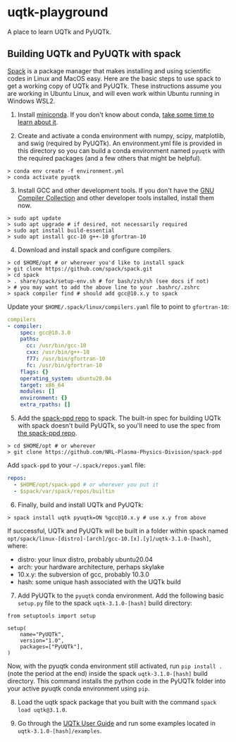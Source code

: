 # uqtk-playground
A place to learn UQTk and PyUQTk.

## Building UQTk and PyUQTk with spack

[Spack](https://spack.io/) is a package manager that makes installing and using scientific
codes in Linux and MacOS easy. Here are the basic steps to use spack to get a working
copy of UQTk and PyUQTk. These instructions assume you are working in Ubuntu Linux, and
will even work within Ubuntu running in Windows WSL2.

1. Install [miniconda](https://conda.io/projects/conda/en/latest/user-guide/install/linux.html). 
If you don't know about conda, [take some time to learn about it](https://docs.conda.io/projects/conda/en/latest/user-guide/tasks/manage-environments.html).

2. Create and activate a conda environment with numpy, 
scipy, matplotlib, and swig (required by PyUQTk). An
environment.yml file is provided in this directory so you can
build a conda environment named `pyuqtk` with the required
packages (and a few others that might be helpful).
```console
> conda env create -f environment.yml
> conda activate pyuqtk
```

3. Install GCC and other development tools. If you don't have the [GNU Compiler Collection](https://gcc.gnu.org/) and other developer tools installed, install them now.
```console
> sudo apt update
> sudo apt upgrade # if desired, not necessarily required
> sudo apt install build-essential
> sudo apt install gcc-10 g++-10 gfortran-10
```

4. Download and install spack and configure compilers. 
```console
> cd $HOME/opt # or wherever you'd like to install spack
> git clone https://github.com/spack/spack.git
> cd spack
> . share/spack/setup-env.sh # for bash/zsh/sh (see docs if not)
> # you may want to add the above line to your .bashrc/.zshrc
> spack compiler find # should add gcc@10.x.y to spack
```

Update your `$HOME/.spack/linux/compilers.yaml` file to point to `gfortran-10`:

```yaml
compilers
- compiler:
    spec: gcc@10.3.0
    paths:
      cc: /usr/bin/gcc-10
      cxx: /usr/bin/g++-10
      f77: /usr/bin/gfortran-10
      fc: /usr/bin/gfortran-10
    flags: {}
    operating_system: ubuntu20.04
    target: x86_64
    modules: []
    environment: {}
    extra_rpaths: []
```

5. Add the [spack-ppd repo](https://github.com/NRL-Plasma-Physics-Division/spack-ppd) to spack.
The built-in spec for building UQTk with spack doesn't build 
PyUQTk, so you'll need to use the spec 
from [the spack-ppd repo](https://github.com/NRL-Plasma-Physics-Division/spack-ppd).

```console
> cd $HOME/opt # or wherever
> git clone https://github.com/NRL-Plasma-Physics-Division/spack-ppd
```
Add `spack-ppd` to your `~/.spack/repos.yaml` file:
```yaml
repos:
  - $HOME/opt/spack-ppd # or wherever you put it
  - $spack/var/spack/repos/builtin
```

6. Finally, build and install UQTk and PyUQTk:

```console
> spack install uqtk pyuqtk=ON %gcc@10.x.y # use x.y from above
``` 

If successful, UQTk and PyUQTk will be built in a folder within spack named `opt/spack/linux-[distro]-[arch]/gcc-10.[x].[y]/uqtk-3.1.0-[hash]`, where:
- distro: your linux distro, probably ubuntu20.04
- arch: your hardware architecture, perhaps skylake
- 10.x.y: the subversion of gcc, probably 10.3.0
- hash: some unique hash associated with the UQTk build

7. Add PyUQTk to the `pyuqtk` conda environment. 
Add the following basic `setup.py` file to the spack `uqtk-3.1.0-[hash]` build directory:
```console
from setuptools import setup

setup(
    name="PyUQTk",
    version="1.0",
    packages=["PyUQTk"],
)
```
Now, with the pyuqtk conda environment still activated, 
run `pip install .` (note the period at the end) inside the spack `uqtk-3.1.0-[hash]` 
build directory. This command installs the python code in the PyUQTk folder into your active pyuqtk conda environment using `pip`.

8. Load the uqtk spack package that you built with the command `spack load uqtk@3.1.0`.

9. Go through the [UQTk User Guide](https://www.sandia.gov/uqtoolkit/manual/) and run some examples located in `uqtk-3.1.0-[hash]/examples`.

